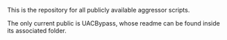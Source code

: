 This is the repository for all publicly available aggressor scripts.

The only current public is UACBypass, whose readme can be found inside its associated folder.
